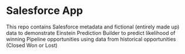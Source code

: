 # Salesforce App
This repo contains Salesforce metadata and fictional (entirely made up) data to demonstrate Einstein Prediction Builder to predict likelihood of winning Pipeline opportunities using data from historical opportunities (Closed Won or Lost)
